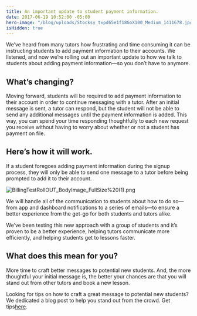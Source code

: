 ```yaml
---
title: An important update to student payment information.
date: 2017-06-19 10:52:00 -05:00
hero-image: "/blog/uploads/Stocksy_txpd65e1f18GoX100_Medium_1411678.jpg"
isHidden: true
---
```


We’ve heard from many tutors how frustrating and time consuming it can be instructing students to add payment information to their accounts. We listened, and now we’re rolling out an important update to how we talk to students about adding payment information—so you don’t have to anymore.

## What’s changing?
Moving forward, students will be required to add payment information to their account in order to continue messaging with a tutor. After an initial message is sent, a tutor can respond, but the student will not be able to send any additional messages until the payment information is added. This way, you can spend your time responding thoughtfully to each new request you receive without having to worry about whether or not a student has payment on file.  

## Here’s how it will work.
 
If a student foregoes adding payment information during the signup process, they will only be able to send one message to a tutor before being prompted to add it to their account. 
 
![BillingTestRollOUT_BodyImage_FullSize%20(1).png](/blog/uploads/BillingTestRollOUT_BodyImage_FullSize%20(1).png)

We will handle all of the communication to students about how to do so—from app and dashboard notifications to a series of emails—to ensure a better experience from the get-go for both students and tutors alike. 
 
We’ve been testing this new approach with a group of students and it’s proven to be a better experience, helping tutors communicate more efficiently, and helping students get to lessons faster. 

## What does this mean for you?
More time to craft better messages to potential new students. And, the more thoughtful your initial message is, the better your chances are that you will stand out from other tutors and book a new lesson.
 
Looking for tips on how to craft a great message to potential new students? We dedicated a blog post to help you stand out from the crowd. Get tips[here](https://www.wyzant.com/blog/tutor/writing-effective-messages-to-potential-new-students/).

